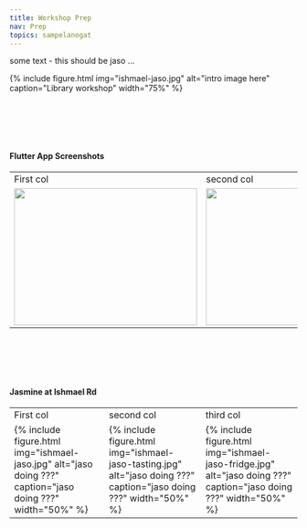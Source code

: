 ```yaml
---
title: Workshop Prep
nav: Prep
topics: sampelanogat
---
```


some text - this should be jaso ...


{% include figure.html img="ishmael-jaso.jpg" alt="intro image here" caption="Library workshop" width="75%" %}


<br/>
<br/>
<br/>
<br/>

#### Flutter App Screenshots

<table>
  <tr>
    <td>First col</td>
     <td>second col</td>
     <td>third col</td>
  </tr>
  <tr>
    <td><img src="https://dickturpshead.github.io/sampelanogat/images/ishmael-jaso.jpg" width=320 height=240></td>
    <td><img src="https://dickturpshead.github.io/sampelanogat/images/ishmael-jaso-tasting.jpg" width=320 height=240></td>
    <td><img src="https://dickturpshead.github.io/sampelanogat/images/ishmael-jaso-fridge.jpg" width=320 height=240></td>
  </tr>
 </table>


<br/>
<br/>
<br/>
<br/>

#### Jasmine at Ishmael Rd

<table>
  <tr>
    <td>First col</td>
     <td>second col</td>
     <td>third col</td>
  </tr>
  <tr>
    <td>{% include figure.html img="ishmael-jaso.jpg" alt="jaso doing ???" caption="jaso doing ???" width="50%" %}</td>
    <td>{% include figure.html img="ishmael-jaso-tasting.jpg" alt="jaso doing ???" caption="jaso doing ???" width="50%" %}</td>
    <td>{% include figure.html img="ishmael-jaso-fridge.jpg" alt="jaso doing ???" caption="jaso doing ???" width="50%" %}</td>
  </tr>
 </table>

